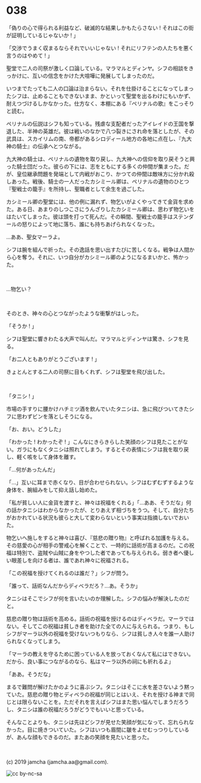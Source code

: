 

# 038

「偽りの心で得られる利益など、破滅的な結果しかもたらさない ! それはこの街が証明しているじゃないか ! 」

「交渉でうまく収まるならそれでいいじゃない ! それにリフテンの人たちを悪く言うのはやめて ! 」

聖堂で二人の司祭が激しく口論している。マラマルとディンヤ。シフの相談をきっかけに、互いの信念をかけた大喧嘩に発展してしまったのだ。

いつまでたっても二人の口論は治まらない。それを仕掛けることになってしまったシフは、止めることもできないまま、かといって聖堂を出るわけにもいかず、耐えつづけるしかなかった。仕方なく、本棚にある『ペリナルの歌』をこっそりと読む。

ペリナルの伝説はシフも知っている。残虐な支配者だったアイレイドの王国を撃退した、半神の英雄だ。彼は戦いのなかで八つ裂きにされ命を落としたが、その武具は、スカイリムの南、帝都があるシロディール地方の各地に点在し、『九大神の騎士』の伝承へとつながる。

九大神の騎士は、ペリナルの遺物を取り戻し、九大神への信仰を取り戻そうと興った騎士団だった。彼らの下には、志をともにする多くの仲間が集まった。だが、皇位継承問題を発端として内戦がおこり、かつての仲間は敵味方に分かれ殺しあった。戦後、騎士の一人だったカシミール卿は、ペリナルの遺物のひとつ『聖戦士の籠手』を所持し、聖職者として余生を過ごした。

カシミール卿の聖堂には、他の例に漏れず、物乞いがよくやってきて金貨を求めた。ある日、あまりのしつこさにうんざりしたカシミール卿は、思わず物乞いをはたいてしまった。彼は頭を打って死んだ。その瞬間、聖戦士の籠手はステンダールの怒りによって地に落ち、誰にも持ちあげられなくなった。

…ああ、聖女マーラよ。

シフは腕を組んで祈った。その逸話を思い出すたびに苦しくなる。戦争は人間から心を奪う。それに、いつ自分がカシミール卿のようになるまいかと、怖かった。

<br>

…物乞い？

<br>

そのとき、神々の心とつながったような衝撃がはしった。

「そうか ! 」

シフは聖堂に響きわたる大声で叫んだ。マラマルとディンヤは驚き、シフを見る。

「お二人ともありがとうございます ! 」

きょとんとする二人の司祭に目もくれず、シフは聖堂を飛び出した。

<br>

「タニシ ! 」

市場の手すりに腰かけハチミツ酒を飲んでいたタニシは、急に飛びついてきたシフに思わずビンを落としそうになる。

「お、おい。どうした」

「わかった ! わかったぞ ! 」こんなにきらきらした笑顔のシフは見たことがない。ガラにもなくタニシは照れてしまう。するとその表情にシフは我を取り戻し、軽く咳をして身体を離す。

「…何があったんだ」

「…」互いに耳まで赤くなり、目が合わせられない。シフはむずむずするような身体を、腕組みをして抑え話し始めた。

「私が貧しい人に金貨を渡すと、神々は祝福をくれる」「…ああ、そうだな」何の話かタニシはわからなかったが、とりあえず相づちをうつ。そして、自分たちがおかれている状況も彼らと大して変わらないという事実は指摘しないでおいた。

物乞いへ施しをすると神々は喜び、『慈悲の贈り物』と呼ばれる加護を与える。その慈愛の心が相手の警戒心を解くことで、一時的に話術が高まるのだ。この祝福は特別で、盗賊や山賊に身をやつした者であっても与えられる。弱き者へ優しい眼差しを向ける者は、誰であれ神々に祝福される。

「この祝福を授けてくれるのは誰だ？」シフが問う。

「誰って、話術なんだからディベラだろ？…あ。そうか」

タニシはそこでシフが何を言いたいのか理解した。シフの悩みが解決したのだと。

慈悲の贈り物は話術を高める。話術の祝福を授けるのはディベラだ。マーラではない。そしてこの祝福は貧しき者を助けた全ての人に与えられる。つまり、もしシフがマーラ以外の祝福を受けないつもりなら、シフは貧しき人々を誰一人助けられなくなってしまう。

「マーラの教えを守るために困っている人を放っておくなんて私にはできない。だから、良い事につながるのなら、私はマーラ以外の祠にも祈れるよ」

「ああ。そうだな」

まるで難問が解けたかのように喜ぶシフ。タニシはそこに水を差さないよう黙っていた。慈悲の贈り物とディベラの祝福が同じとはいえ、それを授ける神まで同じとは限らないことを。ただそれを言えばシフはまた思い悩んでしまうだろうし、タニシは誰の祝福だろうがどうでもいいと思っている。

そんなことよりも、タニシは先ほどシフが見せた笑顔が気になって、忘れられなかった。目に焼きついていた。シフはいつも眉間に皺をよせむっつりしているが、あんな顔もできるのだ。またあの笑顔を見たいと思った。

<br>
<br>
(c) 2019 jamcha (jamcha.aa@gmail.com).

![cc by-nc-sa](https://i.creativecommons.org/l/by-nc-sa/4.0/88x31.png)

